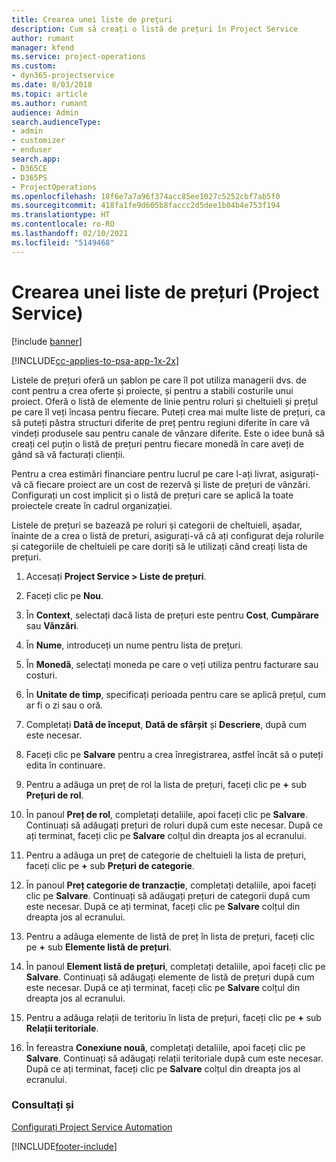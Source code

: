 ```yaml
---
title: Crearea unei liste de preţuri
description: Cum să creați o listă de prețuri în Project Service
author: rumant
manager: kfend
ms.service: project-operations
ms.custom:
- dyn365-projectservice
ms.date: 8/03/2018
ms.topic: article
ms.author: rumant
audience: Admin
search.audienceType:
- admin
- customizer
- enduser
search.app:
- D365CE
- D365PS
- ProjectOperations
ms.openlocfilehash: 18f6e7a7a96f374acc85ee1027c5252cbf7ab5f0
ms.sourcegitcommit: 418fa1fe9d605b8faccc2d5dee1b04b4e753f194
ms.translationtype: HT
ms.contentlocale: ro-RO
ms.lasthandoff: 02/10/2021
ms.locfileid: "5149468"
---
```

# <a name="create-a-price-list-project-service"></a>Crearea unei liste de prețuri (Project Service)

[!include [banner](../includes/psa-now-project-operations.md)]

[!INCLUDE[cc-applies-to-psa-app-1x-2x](../includes/cc-applies-to-psa-app-1x-2x.md)]

Listele de prețuri oferă un șablon pe care îl pot utiliza managerii dvs. de cont pentru a crea oferte și proiecte, și pentru a stabili costurile unui proiect. Oferă o listă de elemente de linie pentru roluri și cheltuieli și prețul pe care îl veți încasa pentru fiecare. Puteți crea mai multe liste de prețuri, ca să puteți păstra structuri diferite de preț pentru regiuni diferite în care vă vindeți produsele sau pentru canale de vânzare diferite. Este o idee bună să creați cel puțin o listă de prețuri pentru fiecare monedă în care aveți de gând să vă facturați clienții.  
  
Pentru a crea estimări financiare pentru lucrul pe care l-ați livrat, asigurați-vă că fiecare proiect are un cost de rezervă și liste de prețuri de vânzări. Configurați un cost implicit și o listă de prețuri care se aplică la toate proiectele create în cadrul organizației.  
  
Listele de prețuri se bazează pe roluri și categorii de cheltuieli, așadar, înainte de a crea o listă de preturi, asigurați-vă că ați configurat deja rolurile și categoriile de cheltuieli pe care doriți să le utilizați când creați lista de prețuri.  
  
1.  Accesați **Project Service > Liste de prețuri**.  
  
2.  Faceți clic pe **Nou**.  
  
3.  În **Context**, selectați dacă lista de prețuri este pentru **Cost**, **Cumpărare** sau **Vânzări**.  
  
4.  În **Nume**, introduceți un nume pentru lista de prețuri.  
  
5.  În **Monedă**, selectați moneda pe care o veți utiliza pentru facturare sau costuri.  
  
6.  În **Unitate de timp**, specificați perioada pentru care se aplică prețul, cum ar fi o zi sau o oră.  
  
7.  Completați **Dată de început**, **Dată de sfârșit** și **Descriere**, după cum este necesar.  
  
8.  Faceți clic pe **Salvare** pentru a crea înregistrarea, astfel încât să o puteți edita în continuare.  
  
9. Pentru a adăuga un preț de rol la lista de prețuri, faceți clic pe **+** sub **Prețuri de rol**.  
  
10. În panoul **Preț de rol**, completați detaliile, apoi faceți clic pe **Salvare**. Continuați să adăugați prețuri de roluri după cum este necesar. După ce ați terminat, faceți clic pe **Salvare** colțul din dreapta jos al ecranului.  
  
11. Pentru a adăuga un preț de categorie de cheltuieli la lista de prețuri, faceți clic pe **+** sub **Prețuri de categorie**.  
  
12. În panoul **Preț categorie de tranzacție**, completați detaliile, apoi faceți clic pe **Salvare**. Continuați să adăugați prețuri de categorii după cum este necesar. După ce ați terminat, faceți clic pe **Salvare** colțul din dreapta jos al ecranului.  
  
13. Pentru a adăuga elemente de listă de preț în lista de prețuri, faceți clic pe **+** sub **Elemente listă de prețuri**.  
  
14. În panoul **Element listă de prețuri**, completați detaliile, apoi faceți clic pe **Salvare**. Continuați să adăugați elemente de listă de prețuri după cum este necesar. După ce ați terminat, faceți clic pe **Salvare** colțul din dreapta jos al ecranului.  
  
15. Pentru a adăuga relații de teritoriu în lista de prețuri, faceți clic pe **+** sub **Relații teritoriale**.  
  
16. În fereastra **Conexiune nouă**, completați detaliile, apoi faceți clic pe **Salvare**. Continuați să adăugați relații teritoriale după cum este necesar. După ce ați terminat, faceți clic pe **Salvare** colțul din dreapta jos al ecranului.  
  
### <a name="see-also"></a>Consultați și  
 [Configurați Project Service Automation](../psa/configure.md)


[!INCLUDE[footer-include](../includes/footer-banner.md)]
